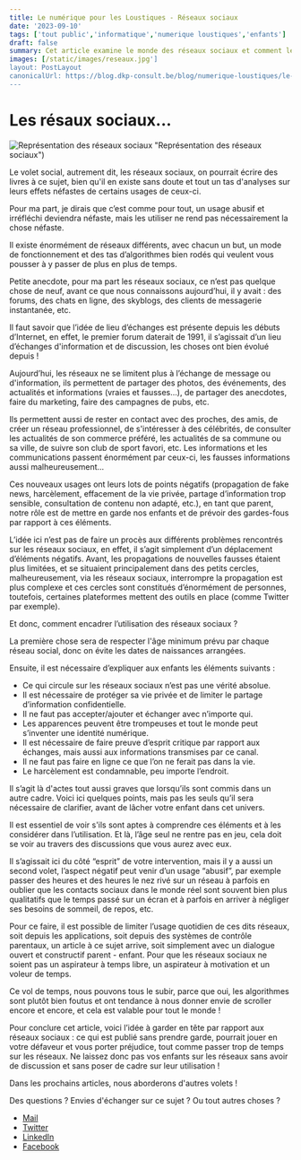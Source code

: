 ```yaml
---
title: Le numérique pour les Loustiques - Réseaux sociaux
date: '2023-09-10'
tags: ['tout public','informatique','numerique loustiques','enfants']
draft: false
summary: Cet article examine le monde des réseaux sociaux et comment les parents peuvent guider leurs enfants dans leur utilisation. Il met en évidence les avantages et les inconvénients des réseaux sociaux, les évolutions depuis les débuts d'Internet, et les points essentiels à aborder avec les enfants pour une utilisation responsable des médias sociaux. Il souligne également l'importance de la modération et du temps passé en ligne.
images: [/static/images/reseaux.jpg']
layout: PostLayout
canonicalUrl: https://blog.dkp-consult.be/blog/numerique-loustiques/le-numerique-pour-les-loustiques-resaux-sociaux
---
```

# Les résaux sociaux...

![Représentation des réseaux sociaux](/static/images/resaux.jpg) "Représentation des réseaux sociaux")

Le volet social, autrement dit, les réseaux sociaux, on pourrait écrire des livres à ce sujet, bien qu'il en existe sans doute et tout un tas d'analyses sur leurs effets néfastes de certains usages de ceux-ci.

Pour ma part, je dirais que c’est comme pour tout, un usage abusif et irréfléchi deviendra néfaste, mais les utiliser ne rend pas nécessairement la chose néfaste.

Il existe énormément de réseaux différents, avec chacun un but, un mode de fonctionnement et des tas d’algorithmes bien rodés qui veulent vous pousser à y passer de plus en plus de temps.

Petite anecdote, pour ma part les réseaux sociaux, ce n’est pas quelque chose de neuf, avant ce que nous connaissons aujourd’hui, il y avait : des forums, des chats en ligne, des skyblogs, des clients de messagerie instantanée, etc. 

Il faut savoir que l’idée de lieu d’échanges est présente depuis les débuts d’Internet, en effet, le premier forum daterait de 1991, il s’agissait d’un lieu d’échanges d'information et de discussion, les choses ont bien évolué depuis !

Aujourd’hui, les réseaux ne se limitent plus à l’échange de message ou d'information, ils permettent de partager des photos, des événements, des actualités et informations (vraies et fausses…), de partager des anecdotes, faire du marketing, faire des campagnes de pubs, etc. 

Ils permettent aussi de rester en contact avec des proches, des amis, de créer un réseau professionnel, de s'intéresser à des célébrités, de consulter les actualités de son commerce préféré, les actualités de sa commune ou sa ville, de suivre son club de sport favori, etc. Les informations et les communications passent énormément par ceux-ci, les fausses informations aussi malheureusement…

Ces nouveaux usages ont leurs lots de points négatifs (propagation de fake news, harcèlement, effacement de la vie privée, partage d’information trop sensible, consultation de contenu non adapté, etc.), en tant que parent, notre rôle est de mettre en garde nos enfants et de prévoir des gardes-fous par rapport à ces éléments. 

L’idée ici n’est pas de faire un procès aux différents problèmes rencontrés sur les réseaux sociaux, en effet, il s’agit simplement d’un déplacement d’éléments négatifs. 
Avant, les propagations de nouvelles fausses étaient plus limitées, et se situaient principalement dans des petits cercles, malheureusement, via les réseaux sociaux, interrompre la propagation est plus complexe et ces cercles sont constitués d’énormément de personnes, toutefois, certaines plateformes mettent des outils en place (comme Twitter par exemple). 

Et donc, comment encadrer l’utilisation des réseaux sociaux ? 

La première chose sera de respecter l'âge minimum prévu par chaque réseau social, donc on évite les dates de naissances arrangées.

Ensuite, il est nécessaire d’expliquer aux enfants les éléments suivants :

- Ce qui circule sur les réseaux sociaux n’est pas une vérité absolue.
- Il est nécessaire de protéger sa vie privée et de limiter le partage d’information confidentielle.
- Il ne faut pas accepter/ajouter et échanger avec n’importe qui.
- Les apparences peuvent être trompeuses et tout le monde peut s’inventer une identité numérique.
- Il est nécessaire de faire preuve d’esprit critique par rapport aux échanges, mais aussi aux informations transmises par ce canal.
- Il ne faut pas faire en ligne ce que l’on ne ferait pas dans la vie.
- Le harcèlement est condamnable, peu importe l’endroit.

Il s’agit là d'actes tout aussi graves que lorsqu’ils sont commis dans un autre cadre. 
Voici ici quelques points, mais pas les seuls qu’il sera nécessaire de clarifier, avant de lâcher votre enfant dans cet univers. 

Il est essentiel de voir s'ils sont aptes à comprendre ces éléments et à les considérer dans l’utilisation. Et là, l’âge seul ne rentre pas en jeu, cela doit se voir au travers des discussions que vous aurez avec eux. 

Il s’agissait ici du côté “esprit” de votre intervention, mais il y a aussi un second volet, l’aspect négatif peut venir d’un usage “abusif”, par exemple passer des heures et des heures le nez rivé sur un réseau à parfois en oublier que les contacts sociaux dans le monde réel sont souvent bien plus qualitatifs que le temps passé sur un écran et à parfois en arriver à négliger ses besoins de sommeil, de repos, etc.  

Pour ce faire, il est possible de limiter l’usage quotidien de ces dits réseaux, soit depuis les applications, soit depuis des systèmes de contrôle parentaux, un article à ce sujet arrive, soit simplement avec un dialogue ouvert et constructif parent - enfant. Pour que les réseaux sociaux ne soient pas un aspirateur à temps libre, un aspirateur à motivation et un voleur de temps.

Ce vol de temps, nous pouvons tous le subir, parce que oui, les algorithmes sont plutôt bien foutus et ont tendance à nous donner envie de scroller encore et encore, et cela est valable pour tout le monde !  

Pour conclure cet article, voici l’idée à garder en tête par rapport aux réseaux sociaux : ce qui est publié sans prendre garde, pourrait jouer en votre défaveur et vous porter préjudice, tout comme passer trop de temps sur les réseaux. Ne laissez donc pas vos enfants sur les réseaux sans avoir de discussion et sans poser de cadre sur leur utilisation ! 


Dans les prochains articles, nous aborderons d'autres volets !


Des questions ? Envies d'échanger sur ce sujet ? Ou tout autres choses ? 

- [Mail](mailto:contact@dkp-consult.be)
- [Twitter](https://twitter.com/dkp_consult)
- [LinkedIn](https://www.linkedin.com/in/pierre-debski/)
- [Facebook](https://www.facebook.com/dkpconsult)